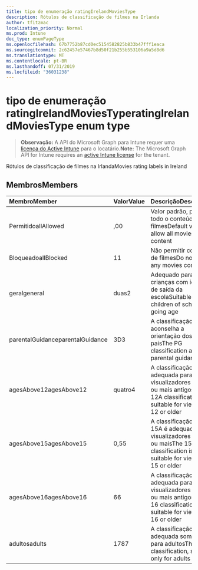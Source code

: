 ```yaml
---
title: tipo de enumeração ratingIrelandMoviesType
description: Rótulos de classificação de filmes na Irlanda
author: tfitzmac
localization_priority: Normal
ms.prod: Intune
doc_type: enumPageType
ms.openlocfilehash: 67b7752b87cd0ec5154582825b833b47fff1eaca
ms.sourcegitcommit: 2c62457e57467b8d50f21b255b553106a9a5d8d6
ms.translationtype: MT
ms.contentlocale: pt-BR
ms.lasthandoff: 07/31/2019
ms.locfileid: "36031238"
---
```

# <a name="ratingirelandmoviestype-enum-type"></a><span data-ttu-id="7c7c9-103">tipo de enumeração ratingIrelandMoviesType</span><span class="sxs-lookup"><span data-stu-id="7c7c9-103">ratingIrelandMoviesType enum type</span></span>

> <span data-ttu-id="7c7c9-104">**Observação:** A API do Microsoft Graph para Intune requer uma [licença do Active Intune](https://go.microsoft.com/fwlink/?linkid=839381) para o locatário.</span><span class="sxs-lookup"><span data-stu-id="7c7c9-104">**Note:** The Microsoft Graph API for Intune requires an [active Intune license](https://go.microsoft.com/fwlink/?linkid=839381) for the tenant.</span></span>

<span data-ttu-id="7c7c9-105">Rótulos de classificação de filmes na Irlanda</span><span class="sxs-lookup"><span data-stu-id="7c7c9-105">Movies rating labels in Ireland</span></span>

## <a name="members"></a><span data-ttu-id="7c7c9-106">Membros</span><span class="sxs-lookup"><span data-stu-id="7c7c9-106">Members</span></span>
|<span data-ttu-id="7c7c9-107">Membro</span><span class="sxs-lookup"><span data-stu-id="7c7c9-107">Member</span></span>|<span data-ttu-id="7c7c9-108">Valor</span><span class="sxs-lookup"><span data-stu-id="7c7c9-108">Value</span></span>|<span data-ttu-id="7c7c9-109">Descrição</span><span class="sxs-lookup"><span data-stu-id="7c7c9-109">Description</span></span>|
|:---|:---|:---|
|<span data-ttu-id="7c7c9-110">Permitido</span><span class="sxs-lookup"><span data-stu-id="7c7c9-110">allAllowed</span></span>|<span data-ttu-id="7c7c9-111">,0</span><span class="sxs-lookup"><span data-stu-id="7c7c9-111">0</span></span>|<span data-ttu-id="7c7c9-112">Valor padrão, permitir todo o conteúdo de filmes</span><span class="sxs-lookup"><span data-stu-id="7c7c9-112">Default value, allow all movies content</span></span>|
|<span data-ttu-id="7c7c9-113">Bloqueado</span><span class="sxs-lookup"><span data-stu-id="7c7c9-113">allBlocked</span></span>|<span data-ttu-id="7c7c9-114">1</span><span class="sxs-lookup"><span data-stu-id="7c7c9-114">1</span></span>|<span data-ttu-id="7c7c9-115">Não permitir conteúdo de filmes</span><span class="sxs-lookup"><span data-stu-id="7c7c9-115">Do not allow any movies content</span></span>|
|<span data-ttu-id="7c7c9-116">geral</span><span class="sxs-lookup"><span data-stu-id="7c7c9-116">general</span></span>|<span data-ttu-id="7c7c9-117">duas</span><span class="sxs-lookup"><span data-stu-id="7c7c9-117">2</span></span>|<span data-ttu-id="7c7c9-118">Adequado para crianças com idade de saída da escola</span><span class="sxs-lookup"><span data-stu-id="7c7c9-118">Suitable for children of school going age</span></span>|
|<span data-ttu-id="7c7c9-119">parentalGuidance</span><span class="sxs-lookup"><span data-stu-id="7c7c9-119">parentalGuidance</span></span>|<span data-ttu-id="7c7c9-120">3D</span><span class="sxs-lookup"><span data-stu-id="7c7c9-120">3</span></span>|<span data-ttu-id="7c7c9-121">A classificação PG aconselha a orientação dos pais</span><span class="sxs-lookup"><span data-stu-id="7c7c9-121">The PG classification advises parental guidance</span></span>|
|<span data-ttu-id="7c7c9-122">agesAbove12</span><span class="sxs-lookup"><span data-stu-id="7c7c9-122">agesAbove12</span></span>|<span data-ttu-id="7c7c9-123">quatro</span><span class="sxs-lookup"><span data-stu-id="7c7c9-123">4</span></span>|<span data-ttu-id="7c7c9-124">A classificação 12A é adequada para visualizadores de 12 ou mais antigos</span><span class="sxs-lookup"><span data-stu-id="7c7c9-124">The 12A classification is suitable for viewers of 12 or older</span></span>|
|<span data-ttu-id="7c7c9-125">agesAbove15</span><span class="sxs-lookup"><span data-stu-id="7c7c9-125">agesAbove15</span></span>|<span data-ttu-id="7c7c9-126">0,5</span><span class="sxs-lookup"><span data-stu-id="7c7c9-126">5</span></span>|<span data-ttu-id="7c7c9-127">A classificação do 15A é adequada para visualizadores de 15 ou mais</span><span class="sxs-lookup"><span data-stu-id="7c7c9-127">The 15A classification is suitable for viewers of 15 or older</span></span>|
|<span data-ttu-id="7c7c9-128">agesAbove16</span><span class="sxs-lookup"><span data-stu-id="7c7c9-128">agesAbove16</span></span>|<span data-ttu-id="7c7c9-129">6</span><span class="sxs-lookup"><span data-stu-id="7c7c9-129">6</span></span>|<span data-ttu-id="7c7c9-130">A classificação 16 é adequada para visualizadores de 16 ou mais antigos</span><span class="sxs-lookup"><span data-stu-id="7c7c9-130">The 16 classification is suitable for viewers of 16 or older</span></span>|
|<span data-ttu-id="7c7c9-131">adultos</span><span class="sxs-lookup"><span data-stu-id="7c7c9-131">adults</span></span>|<span data-ttu-id="7c7c9-132">178</span><span class="sxs-lookup"><span data-stu-id="7c7c9-132">7</span></span>|<span data-ttu-id="7c7c9-133">A classificação 18, adequada somente para adultos</span><span class="sxs-lookup"><span data-stu-id="7c7c9-133">The 18 classification, suitable only for adults</span></span>|



